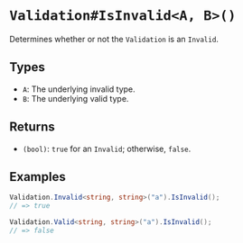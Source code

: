 # `Validation#IsInvalid<A, B>()`

Determines whether or not the `Validation` is an `Invalid`.

## Types

* `A`: The underlying invalid type.
* `B`: The underlying valid type.

## Returns

* `(bool)`: `true` for an `Invalid`; otherwise, `false`.

## Examples

```csharp
Validation.Invalid<string, string>("a").IsInvalid();
// => true

Validation.Valid<string, string>("a").IsInvalid();
// => false
```
